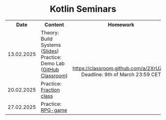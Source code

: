<h1 align="center">Kotlin Seminars</h1>

<table>
	<tr>
		<th width="100000px">Date</th>
		<th width="600000px">Content</th>
		<th width="400000px">Homework</th>
	</tr>
	<tr>
		<td align="center">13.02.2025</td>
		<td>
			Theory: Build Systems (<a href="assets/Kotlin — Build Systems.pdf?raw=true">Slides</a>)
			<br>
			Practice: Demo Lab (<a href="https://classroom.github.com/a/q0cc6uY7">GitHub Classroom</a>)
		</td>
		<td align="center" rowspan="3">
			<a href="https://classroom.github.com/a/2XrUZaIK">https://classroom.github.com/a/2XrUZaIK</a>
			<br>
			Deadline: 9th of March 23:59 CET
		</td>
	</tr>
	<tr>
		<td align="center">20.02.2025</td>
		<td>Practice: <a href="seminar-02">Fraction class</a></td>
	</tr>
	<tr>
		<td align="center">27.02.2025</td>
		<td>Practice: <a href="seminar-03">RPG-game</a></td>
	</tr>
</table>
